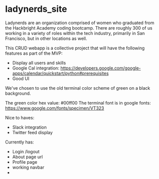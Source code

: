 # ladynerds_site

Ladynerds are an organization comprised of women who graduated from the Hackbright Academy coding bootcamp.  There are roughly 300 of us working in a variety of roles within the tech industry, primarily in San Francisco, but in other locations as well. 

This CRUD webapp is a collective project that will have the following features as part of the MVP:

- Display all users and skills 
- Google Cal integration:   https://developers.google.com/google-apps/calendar/quickstart/python#prerequisites
- Good UI


We've chosen to use the old terminal color scheme of green on a black background.  

The green color hex value: #00ff00
The terminal font is in google fonts: https://www.google.com/fonts/specimen/VT323

Nice to haves:
- Slack integration 
- Twitter feed display 

Currently has:
- Login /logout 
- About page url 
- Profile page
- working navbar 
- 
